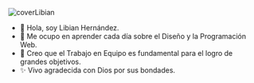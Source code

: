![coverLibian](https://res.cloudinary.com/dv7oy6vtw/image/upload/v1670689640/coverLibianmaria_gjy07t.png)


- 👋 Hola, soy Libian Hernández.
- 👀 Me ocupo en aprender cada día sobre el Diseño y la Programación Web.
- 💞️ Creo que el Trabajo en Equipo es fundamental para el logro de grandes objetivos.
- ✨ Vivo agradecida con Dios por sus bondades.
<!---
libian19/libian19 is a ✨ special ✨ repository because its `README.md` (this file) appears on your GitHub profile.
You can click the Preview link to take a look at your changes.
--->
